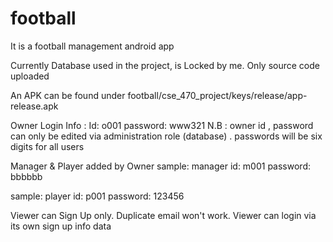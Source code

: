 # football
It is a football management android app

Currently Database used in the project, is Locked by me. Only source code uploaded

An APK can be found under 
football/cse_470_project/keys/release/app-release.apk




Owner Login Info :
Id: o001
password: www321
N.B : owner id , password can only be edited via administration role (database) . passwords  will be six digits for all users

Manager & Player added by Owner
sample:
manager id: m001
password: bbbbbb

sample:
player id: p001
password: 123456

Viewer can Sign Up only. Duplicate email won't work.
Viewer can login via its own sign up info data
